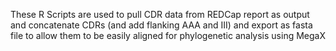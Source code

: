 These R Scripts are used to pull CDR data from REDCap report as output and 
concatenate CDRs (and add flanking AAA and III) and export as fasta file
to allow them to be easily aligned for phylogenetic analysis using MegaX

